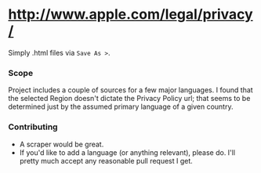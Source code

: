 # http://www.apple.com/legal/privacy/
Simply .html files via `Save As >`. 

### Scope
Project includes a couple of sources for a few major languages. I found that the selected Region doesn't dictate the Privacy Policy url; that seems to be determined just by the assumed primary language of a given country. 


### Contributing
- A scraper would be great. 
- If you'd like to add a language (or anything relevant), please do. I'll pretty much accept any reasonable pull request I get. 

